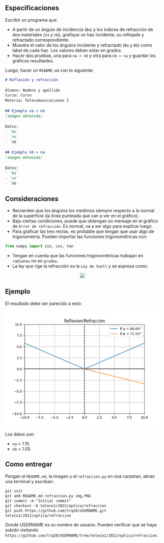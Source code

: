 ## Especificaciones

Escribir un programa que:

- A partir de un ángulo de incidencia (`ϴa`) y los índices de refracción de dos materiales (`na` y `nb`), grafique un haz incidente, su reflejado y refractado correspondiente.
- Muestre el valor de los ángulos incidente y refractado (`ϴa` y `ϴb`) como label de cada haz. Los valores deben estar en grados.
- Hacer dos pruebas, una para `na > nb` y otra para `nb > na` y guardar los gráficos resultantes.

Luego, hacer un `README.md` con lo siguiente:

```markdown
# Reflexión y refracción

Alumno: Nombre y apellido
Curso: Curso
Materia: Telecomunicaciones I

## Ejemplo na > nb
[imagen obtenida]

Datos:
- `ϴa`
- `na`
- `nb

## Ejemplo nb > na
[imagen obtenida]

Datos:
- `ϴa`
- `na`
- `nb
```

## Consideraciones

- Recuerden que los ángulos los medimos siempre respecto a la normal de la superficie (la linea punteada que van a ver en el gráfico).
- Bajo ciertas condiciones, puede que obtengan un mensaje en el gráfico de `Error de refracción`. Es normal, va a ser algo para explicar luego.
- Para graficar las tres rectas, es probable que tengan que usar algo de trigonometría. Pueden importar las funciones trigonométricas con:

```python
from numpy import sin, cos, tan
```

- Tengan en cuenta que las funciones trigonométricas trabajan en `radianes` no en `grados`.
- La ley que rige la refracción es la `Ley de Snell` y se expresa como:

<div align=center>
  <img src="https://render.githubusercontent.com/render/math?math=n_a sin(\theta_a) = n_b sin(\theta_b)">
</div>

## Ejemplo

El resultado debe ser parecido a esto:

![ejemplo](ejemplo.png)

Los datos son:
- `na` = 1.15
- `nb` = 1.05

## Como entregar

Pongan el `README.md`, la imagen y el `refraccion.py` en una carpetan, abran una terminal y escriban:

```
git init
git add README.md refraccion.py img.PNG
git commit -m "Initial commit"
git checkout -b teleco1/2021/optica/refraccion
git push https://github.com/trq20/USERNAME.git teleco1/2021/optica/refraccion
```

Donde USERNAME es su nombre de usuario. Pueden verificar que se haya subido visitando `https://github.com/trq20/USERNAME/tree/teleco1/2021/optica/refraccion`.
